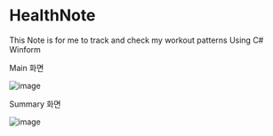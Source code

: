 # HealthNote

This Note is for me to track and check my workout patterns 
Using C# Winform

Main 화면

![image](https://github.com/UpRightLee/Health-Manager/assets/93921457/680afbad-97b9-4c2f-b710-2a9dabdd9cbc)

Summary 화면

![image](https://github.com/UpRightLee/Health-Manager/assets/93921457/422737c1-6668-4660-9417-20a8c59a3536)
